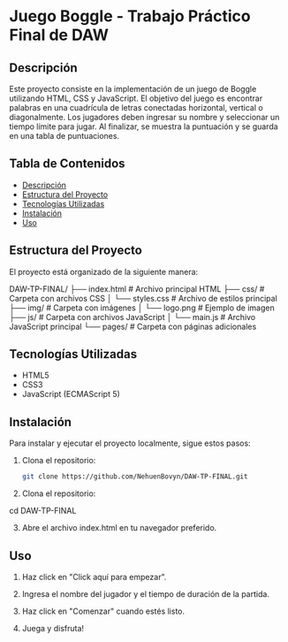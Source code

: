 # Juego Boggle - Trabajo Práctico Final de DAW

## Descripción

Este proyecto consiste en la implementación de un juego de Boggle utilizando HTML, CSS y JavaScript. El objetivo del juego es encontrar palabras en una cuadrícula de letras conectadas horizontal, vertical o diagonalmente. Los jugadores deben ingresar su nombre y seleccionar un tiempo límite para jugar. Al finalizar, se muestra la puntuación y se guarda en una tabla de puntuaciones.

## Tabla de Contenidos

- [Descripción](#descripción)
- [Estructura del Proyecto](#estructura-del-proyecto)
- [Tecnologías Utilizadas](#tecnologías-utilizadas)
- [Instalación](#instalación)
- [Uso](#uso)

## Estructura del Proyecto

El proyecto está organizado de la siguiente manera:

DAW-TP-FINAL/
├── index.html           # Archivo principal HTML
├── css/                 # Carpeta con archivos CSS
│   └── styles.css       # Archivo de estilos principal
├── img/                 # Carpeta con imágenes
│   └── logo.png         # Ejemplo de imagen
├── js/                  # Carpeta con archivos JavaScript
│   └── main.js          # Archivo JavaScript principal
└── pages/               # Carpeta con páginas adicionales

## Tecnologías Utilizadas

- HTML5
- CSS3
- JavaScript (ECMAScript 5)

## Instalación

Para instalar y ejecutar el proyecto localmente, sigue estos pasos:

1. Clona el repositorio:

   ```bash
   git clone https://github.com/NehuenBovyn/DAW-TP-FINAL.git

   ```

2. Clona el repositorio:

cd DAW-TP-FINAL

3. Abre el archivo index.html en tu navegador preferido.

## Uso

1. Haz click en "Click aquí para empezar".

2. Ingresa el nombre del jugador y el tiempo de duración de la partida.

3. Haz click en "Comenzar" cuando estés listo.

4. Juega y disfruta!
